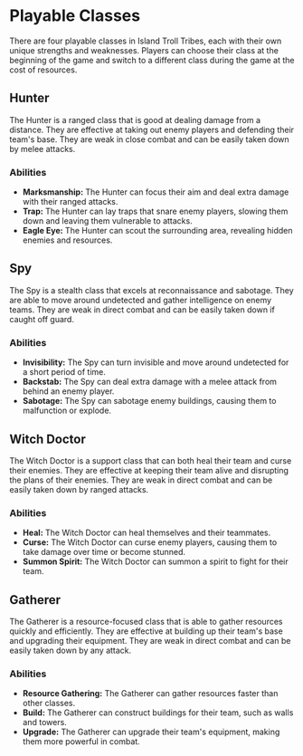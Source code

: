 # Playable Classes

There are four playable classes in Island Troll Tribes, each with their own unique strengths and weaknesses. Players can choose their class at the beginning of the game and switch to a different class during the game at the cost of resources.

## Hunter

The Hunter is a ranged class that is good at dealing damage from a distance. They are effective at taking out enemy players and defending their team's base. They are weak in close combat and can be easily taken down by melee attacks.

### Abilities

- **Marksmanship:** The Hunter can focus their aim and deal extra damage with their ranged attacks.
- **Trap:** The Hunter can lay traps that snare enemy players, slowing them down and leaving them vulnerable to attacks.
- **Eagle Eye:** The Hunter can scout the surrounding area, revealing hidden enemies and resources.

## Spy

The Spy is a stealth class that excels at reconnaissance and sabotage. They are able to move around undetected and gather intelligence on enemy teams. They are weak in direct combat and can be easily taken down if caught off guard.

### Abilities

- **Invisibility:** The Spy can turn invisible and move around undetected for a short period of time.
- **Backstab:** The Spy can deal extra damage with a melee attack from behind an enemy player.
- **Sabotage:** The Spy can sabotage enemy buildings, causing them to malfunction or explode.

## Witch Doctor

The Witch Doctor is a support class that can both heal their team and curse their enemies. They are effective at keeping their team alive and disrupting the plans of their enemies. They are weak in direct combat and can be easily taken down by ranged attacks.

### Abilities

- **Heal:** The Witch Doctor can heal themselves and their teammates.
- **Curse:** The Witch Doctor can curse enemy players, causing them to take damage over time or become stunned.
- **Summon Spirit:** The Witch Doctor can summon a spirit to fight for their team.

## Gatherer

The Gatherer is a resource-focused class that is able to gather resources quickly and efficiently. They are effective at building up their team's base and upgrading their equipment. They are weak in direct combat and can be easily taken down by any attack.

### Abilities

- **Resource Gathering:** The Gatherer can gather resources faster than other classes.
- **Build:** The Gatherer can construct buildings for their team, such as walls and towers.
- **Upgrade:** The Gatherer can upgrade their team's equipment, making them more powerful in combat.
